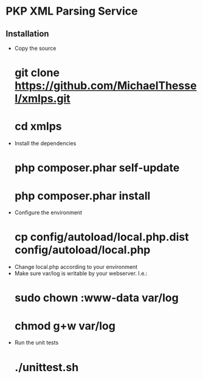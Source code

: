 PKP XML Parsing Service
=======================

Installation
------------
* Copy the source
    # git clone https://github.com/MichaelThessel/xmlps.git
    # cd xmlps
* Install the dependencies
    # php composer.phar self-update
    # php composer.phar install
* Configure the environment
    # cp config/autoload/local.php.dist config/autoload/local.php
* Change local.php according to your environment
* Make sure var/log is writable by your webserver. I.e.:
    # sudo chown :www-data var/log
    # chmod g+w var/log
* Run the unit tests
    # ./unittest.sh

